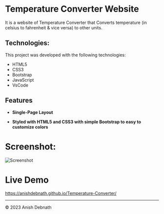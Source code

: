 <h1> Temperature Converter Website </h1>

It is a website of Temperature Converter that Converts temperature (in celsius to fahrenheit & vice versa) to other units.

<h2> Technologies: </h2>

This project was developed with the following technologies:

- HTML5
- CSS3
- Bootstrap
- JavaScript
- VsCode

<h2> Features </h2>

 - **Single-Page Layout**

 - **Styled with HTML5 and CSS3 with simple Bootstrap to easy to customize colors**

<h1> Screenshot: </h1>

![Screenshot](https://github.com/AnishDebnath/Temperature-Converter/assets/118295754/872ec24e-4d9d-49f0-ac9d-218fb0557d4a)

<h1>Live Demo</h1>

https://anishdebnath.github.io/Temperature-Converter/

---
© 2023 Anish Debnath
